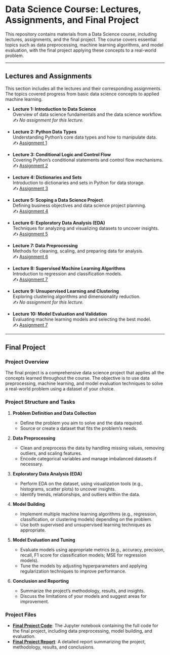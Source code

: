 # Data Science Course: Lectures, Assignments, and Final Project

This repository contains materials from a Data Science course, including lectures, assignments, and the final project. The course covers essential topics such as data preprocessing, machine learning algorithms, and model evaluation, with the final project applying these concepts to a real-world problem.

---

## **Lectures and Assignments**

This section includes all the lectures and their corresponding assignments. The topics covered progress from basic data science concepts to applied machine learning.

- **Lecture 1: Introduction to Data Science**  
  Overview of data science fundamentals and the data science workflow.  
  ✍️ *No assignment for this lecture.*

- **Lecture 2: Python Data Types**  
  Understanding Python’s core data types and how to manipulate data.  
  ✍️ [Assignment 1](./Assignment/Assignment1/assignment_1.ipynb)

- **Lecture 3: Conditional Logic and Control Flow**  
  Covering Python’s conditional statements and control flow mechanisms.  
  ✍️ [Assignment 2](./Assignment/Assignment2/assignment_2.ipynb)

- **Lecture 4: Dictionaries and Sets**  
  Introduction to dictionaries and sets in Python for data storage.  
  ✍️ [Assignment 3](./Assignment/Assignment3/assignment_3.ipynb)

- **Lecture 5: Scoping a Data Science Project**  
  Defining business objectives and data science project planning.  
  ✍️ [Assignment 4](./Assignment/Assignment4/assignment_4.ipynb)

- **Lecture 6: Exploratory Data Analysis (EDA)**  
  Techniques for analyzing and visualizing datasets to uncover insights.  
  ✍️ [Assignment 5](./Assignment/Assignment5/assignment_5.ipynb)

- **Lecture 7: Data Preprocessing**  
  Methods for cleaning, scaling, and preparing data for analysis.  
  ✍️ [Assignment 6](./Assignment/Assignment6/assignment_6.ipynb)

- **Lecture 8: Supervised Machine Learning Algorithms**  
  Introduction to regression and classification models.  
  ✍️ [Assignment 7](./Assignment/Assignment7/assignment_7.ipynb)

- **Lecture 9: Unsupervised Learning and Clustering**  
  Exploring clustering algorithms and dimensionality reduction.  
  ✍️ *No assignment for this lecture.*

- **Lecture 10: Model Evaluation and Validation**  
  Evaluating machine learning models and selecting the best model.  
  ✍️ [Assignment 7](./Assignment/Assignment7/assignment_7.ipynb)

---

## **Final Project**

### **Project Overview**

The final project is a comprehensive data science project that applies all the concepts learned throughout the course. The objective is to use data preprocessing, machine learning, and model evaluation techniques to solve a real-world problem using a dataset of your choice.

### **Project Structure and Tasks**

1. **Problem Definition and Data Collection**  
   - Define the problem you aim to solve and the data required.  
   - Source or create a dataset that fits the problem’s needs.

2. **Data Preprocessing**  
   - Clean and preprocess the data by handling missing values, removing outliers, and scaling features.
   - Encode categorical variables and manage imbalanced datasets if necessary.

3. **Exploratory Data Analysis (EDA)**  
   - Perform EDA on the dataset, using visualization tools (e.g., histograms, scatter plots) to uncover insights.
   - Identify trends, relationships, and outliers within the data.

4. **Model Building**  
   - Implement multiple machine learning algorithms (e.g., regression, classification, or clustering models) depending on the problem.  
   - Use both supervised and unsupervised learning techniques as appropriate.

5. **Model Evaluation and Tuning**  
   - Evaluate models using appropriate metrics (e.g., accuracy, precision, recall, F1 score for classification models; MSE for regression models).
   - Tune the models by adjusting hyperparameters and applying regularization techniques to improve performance.

6. **Conclusion and Reporting**  
   - Summarize the project’s methodology, results, and insights.
   - Discuss the limitations of your models and suggest areas for improvement.

### **Project Files**

- **[Final Project Code](Final/final.ipynb)**: The Jupyter notebook containing the full code for the final project, including data preprocessing, model building, and evaluation.
- **[Final Project Report](./final_project/final_project_report.pdf)**: A detailed report summarizing the project, methodology, results, and conclusions.

